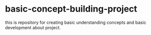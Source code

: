 # basic-concept-building-project
this is repository for creating basic understanding concepts and basic development about project.
